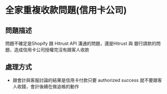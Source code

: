 # 全家重複收款問題(信用卡公司)

## 問題描述

問題不確定是Shopify 跟 Hitrust API 溝通的問題，還是Hitrust 與 銀行請款的問題，造成信用卡公司授權完沒有跟客人收款

## 處理方式

- 跟會計與客服討論的結果是信用卡付款只要 authorized success 就不要跟客人收錢，會計後續在做追帳的動作
